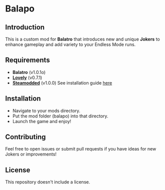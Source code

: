 # Balapo

Introduction
-
This is a custom mod for **Balatro** that introduces new and unique **Jokers** to enhance gameplay and add variety to your Endless Mode runs.

Requirements
-
- **Balatro** (v1.0.1o)
- **[Lovely](https://github.com/ethangreen-dev/lovely-injector?tab=readme-ov-file#manual-installation)** (v0.7.1)
- **[Steamodded](https://github.com/Steamodded/smods)** (v1.0.0)
See installation guide [here](https://github.com/Steamodded/smods/wiki)

Installation
-
- Navigate to your mods directory.
- Put the mod folder (balapo) into that directory.
- Launch the game and enjoy!

Contributing
-
Feel free to open issues or submit pull requests if you have ideas for new Jokers or improvements!

License
-
This repository doesn't include a license.
